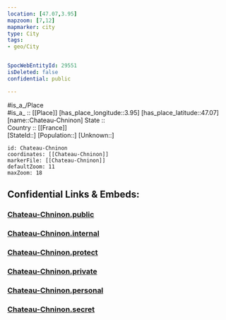 ```yaml
---
location: [47.07,3.95] 
mapzoom: [7,12] 
mapmarker: city 
type: City
tags:
- geo/City


SpocWebEntityId: 29551
isDeleted: false
confidential: public

---
```

#is_a_/Place  
#is_a_ :: [[Place]] 
[has_place_longitude::3.95] 
[has_place_latitude::47.07] 
[name::Chateau-Chninon] 
State ::  
Country :: [[France]]  
[StateId::] 
[Population::] 
[Unknown::] 


```leaflet
id: Chateau-Chninon
coordinates: [[Chateau-Chninon]] 
markerFile: [[Chateau-Chninon]] 
defaultZoom: 11 
maxZoom: 18
```


## Confidential Links & Embeds: 

### [Chateau-Chninon.public](/_public/\Earth\Continent\Europe\Europe~West\France\regions~France\Bourgogne-Franche-Comté\departments~Bourgogne-Franche-Comté\Nièvre\communes~Nièvre\Château-Chinon~Ville\cities~Château-Chinon~VilleChateau-Chninon.public.md) 

### [Chateau-Chninon.internal](/_internal/\Earth\Continent\Europe\Europe~West\France\regions~France\Bourgogne-Franche-Comté\departments~Bourgogne-Franche-Comté\Nièvre\communes~Nièvre\Château-Chinon~Ville\cities~Château-Chinon~VilleChateau-Chninon.internal.md) 

### [Chateau-Chninon.protect](/_protect/\Earth\Continent\Europe\Europe~West\France\regions~France\Bourgogne-Franche-Comté\departments~Bourgogne-Franche-Comté\Nièvre\communes~Nièvre\Château-Chinon~Ville\cities~Château-Chinon~VilleChateau-Chninon.protect.md) 

### [Chateau-Chninon.private](/_private/\Earth\Continent\Europe\Europe~West\France\regions~France\Bourgogne-Franche-Comté\departments~Bourgogne-Franche-Comté\Nièvre\communes~Nièvre\Château-Chinon~Ville\cities~Château-Chinon~VilleChateau-Chninon.private.md) 

### [Chateau-Chninon.personal](/_personal/\Earth\Continent\Europe\Europe~West\France\regions~France\Bourgogne-Franche-Comté\departments~Bourgogne-Franche-Comté\Nièvre\communes~Nièvre\Château-Chinon~Ville\cities~Château-Chinon~VilleChateau-Chninon.personal.md) 

### [Chateau-Chninon.secret](/_secret/\Earth\Continent\Europe\Europe~West\France\regions~France\Bourgogne-Franche-Comté\departments~Bourgogne-Franche-Comté\Nièvre\communes~Nièvre\Château-Chinon~Ville\cities~Château-Chinon~VilleChateau-Chninon.secret.md)

